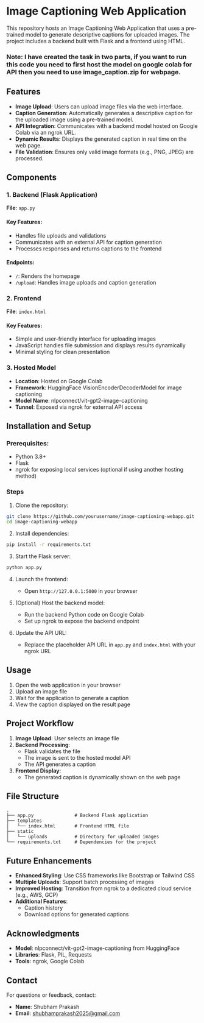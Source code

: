 # Image Captioning Web Application

This repository hosts an Image Captioning Web Application that uses a pre-trained model to generate descriptive captions for uploaded images. The project includes a backend built with Flask and a frontend using HTML.

### Note: I have created the task in two parts, if you want to run this code you need to first host the model on google colab for API then you need to use image_caption.zip for webpage.
## Features

- **Image Upload**: Users can upload image files via the web interface.
- **Caption Generation**: Automatically generates a descriptive caption for the uploaded image using a pre-trained model.
- **API Integration**: Communicates with a backend model hosted on Google Colab via an ngrok URL.
- **Dynamic Results**: Displays the generated caption in real time on the web page.
- **File Validation**: Ensures only valid image formats (e.g., PNG, JPEG) are processed.

## Components

### 1. Backend (Flask Application)

**File**: `app.py`

#### Key Features:
- Handles file uploads and validations
- Communicates with an external API for caption generation
- Processes responses and returns captions to the frontend

#### Endpoints:
- `/`: Renders the homepage
- `/upload`: Handles image uploads and caption generation

### 2. Frontend

**File**: `index.html`

#### Key Features:
- Simple and user-friendly interface for uploading images
- JavaScript handles file submission and displays results dynamically
- Minimal styling for clean presentation

### 3. Hosted Model

- **Location**: Hosted on Google Colab
- **Framework**: HuggingFace VisionEncoderDecoderModel for image captioning
- **Model Name**: nlpconnect/vit-gpt2-image-captioning
- **Tunnel**: Exposed via ngrok for external API access

## Installation and Setup

### Prerequisites:
- Python 3.8+
- Flask
- ngrok for exposing local services (optional if using another hosting method)

### Steps

1. Clone the repository:
```bash
git clone https://github.com/yourusername/image-captioning-webapp.git
cd image-captioning-webapp
```

2. Install dependencies:
```bash
pip install -r requirements.txt
```

3. Start the Flask server:
```bash
python app.py
```

4. Launch the frontend:
   - Open `http://127.0.0.1:5000` in your browser

5. (Optional) Host the backend model:
   - Run the backend Python code on Google Colab
   - Set up ngrok to expose the backend endpoint

6. Update the API URL:
   - Replace the placeholder API URL in `app.py` and `index.html` with your ngrok URL

## Usage

1. Open the web application in your browser
2. Upload an image file
3. Wait for the application to generate a caption
4. View the caption displayed on the result page

## Project Workflow

1. **Image Upload**: User selects an image file
2. **Backend Processing**:
   - Flask validates the file
   - The image is sent to the hosted model API
   - The API generates a caption
3. **Frontend Display**:
   - The generated caption is dynamically shown on the web page

## File Structure

```
.
├── app.py               # Backend Flask application
├── templates
│   └── index.html       # Frontend HTML file
├── static
│   └── uploads          # Directory for uploaded images
└── requirements.txt     # Dependencies for the project
```

## Future Enhancements

- **Enhanced Styling**: Use CSS frameworks like Bootstrap or Tailwind CSS
- **Multiple Uploads**: Support batch processing of images
- **Improved Hosting**: Transition from ngrok to a dedicated cloud service (e.g., AWS, GCP)
- **Additional Features**:
  - Caption history
  - Download options for generated captions


## Acknowledgments

- **Model**: nlpconnect/vit-gpt2-image-captioning from HuggingFace
- **Libraries**: Flask, PIL, Requests
- **Tools**: ngrok, Google Colab

## Contact

For questions or feedback, contact:
- **Name**: Shubham Prakash
- **Email**: shubhamprakash2025@gmail.com
